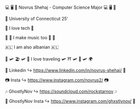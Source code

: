 💻 🖥 📱 Novrus Shehaj - Computer Science Major 💻 🖥 📱

🐺 University of Connecticut 25'       

🤖 I love tech 🤖 

🎤 🎵 I make music too 🎤 🎵   

🇦🇱 I am also albanian 🇦🇱             

🗽 🛩 🏖 🛩 🗽 I love traveling 🛩 ⛩ 🛩 🕋 🛩 🌍  

📲 Linkedin ↪   https://www.linkedin.com/in/novrus-shehaj/ 📲

📷 Insta ↪   https://www.instagram.com/novrus2/ 📷

🎶 GhostlyNov ↪   https://soundcloud.com/rockstarnov 🎶

🌃 GhostlyNov Insta ↪   https://www.instagram.com/ghxstlynov/ 🌃

